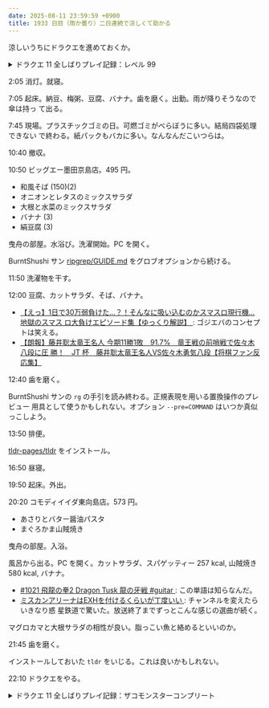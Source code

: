 ```yaml
---
date: 2025-08-11 23:59:59 +0900
title: 1933 日目（雨か曇り）二日連続で涼しくて助かる
---
```


涼しいうちにドラクエを進めておくか。

<details><summary>ドラクエ 11 全しばりプレイ記録：レベル 99</summary>
<p>最後の転生モンスターを出しにダンジョンの部屋をウロウロする。そうこうしているうちにベロニカがレベル 99 に到達。
初到達はいちばん意外な仲間になった。</p>

<p>転生モンスターが出ずに今晩は終了。きせきの装備を使わないのがおかしい。</p>
</details>

2:05 消灯。就寝。

7:05 起床。納豆、梅粥、豆腐、バナナ。歯を磨く。出勤。雨が降りそうなので傘は持っ
て出る。

7:45 現場。プラスチックゴミの日。可燃ゴミがべらぼうに多い。結局四袋処理できない
で終わる。紙パックもバカに多い。なんなんだこいつらは。

10:40 撤収。

10:50 ビッグエー墨田京島店。495 円。

* 和風そば (150)(2)
* オニオンとレタスのミックスサラダ
* 大根と水菜のミックスサラダ
* バナナ (3)
* 絹豆腐 (3)

曳舟の部屋。水浴び。洗濯開始。PC を開く。

BurntShushi サン [ripgrep/GUIDE.md] をグロブオプションから続ける。

11:50 洗濯物を干す。

12:00 豆腐、カットサラダ、そば、バナナ。

* [【えっ】1日で30万弱負けた…？！そんなに吸い込むのかスマスロ現行機…地獄のスマス
  ロ大負けエピソード集【ゆっくり解説】
  ](https://www.youtube.com/watch?v=Vk-Ph2JbqCI): ゴジエバのコンセプトは笑える。
* [【朗報】藤井聡太竜王名人 今期11勝1敗　91.7%　竜王戦の前哨戦で佐々木八段に圧
  勝！　JT 杯　藤井聡太竜王名人VS佐々木勇気八段【将棋ファン反応集】
  ](https://www.youtube.com/watch?v=nEbGbBD8p3k)

12:40 歯を磨く。

BurntShushi サンの `rg` の手引を読み終わる。正規表現を用いる置換操作のプレビュー
用具として使うかもしれない。オプション `--pre=COMMAND` はいつか真似っこしよう。

13:50 排便。

[tldr-pages/tldr](https://github.com/tldr-pages/tldr) をインストール。

16:50 昼寝。

19:50 起床。外出。

20:20 コモディイイダ東向島店。573 円。

* あさりとバター醤油パスタ
* まぐろかま山賊焼き

曳舟の部屋。入浴。

風呂から出る。PC を開く。カットサラダ、スパゲッティー 257 kcal, 山賊焼き 580
kcal, バナナ。

* [#1021 飛龍の拳2 Dragon Tusk 龍の牙戦 #guitar
  ](https://www.youtube.com/shorts/XhkFzfdHwMk): この単語は知らなんだ。
* [ミスカンアリーナはEXHを付けるくらいが丁度いい
  ](https://www.youtube.com/watch?v=aB1H6lZlUis): チャンネルを変えたらいきなり惑
  星鉄道で驚いた。放送終了までずっとこんな感じの選曲が続く。

マグロカマと大根サラダの相性が良い。脂っこい魚と絡めるといいのか。

21:45 歯を磨く。

インストールしておいた `tldr` をいじる。これは良いかもしれない。

22:10 ドラクエをやる。

<details><summary>ドラクエ 11 全しばりプレイ記録：ザコモンスターコンプリート</summary>
<p>ジャックポッターを壊しまくる。累計 337 機破壊してようやく転生モンスターが出現する。
これで本ゲーム中のザコ敵はコンプリートのはず。
もう少し狙っていたら二戦目でもう一機出現。強いから深追いはやめておこう。</p>

<p>セーニャのレベルを一つ上げれば全員レベルマックスになるので、少し続ける。</p>
</details>

[ripgrep/GUIDE.md]: <https://github.com/BurntSushi/ripgrep/blob/master/GUIDE.md>
